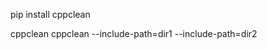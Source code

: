 pip install cppclean

cppclean <path-to-cpp-files>
cppclean --include-path=dir1 --include-path=dir2 <path>
